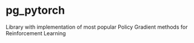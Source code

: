 # pg_pytorch
Library with implementation of most popular Policy Gradient methods for Reinforcement Learning
